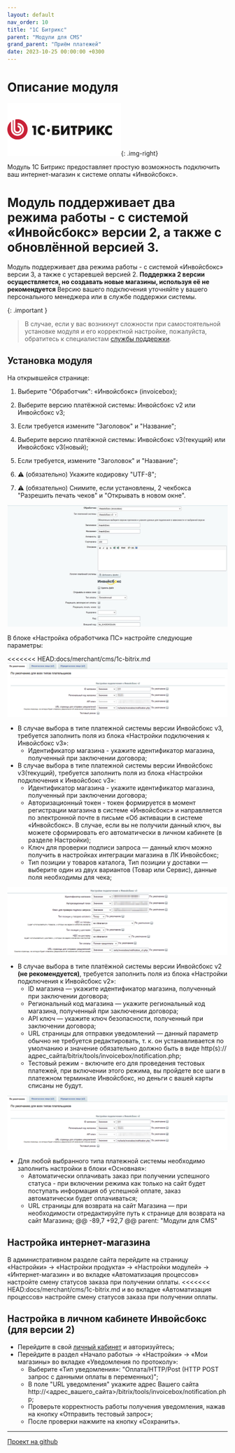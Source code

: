 ```yaml
---
layout: default
nav_order: 10
title: "1С Битрикс"
parent: "Модули для CMS"
grand_parent: "Приём платежей"
date: 2023-10-25 00:00:00 +0300
---
```


# Описание модуля

![1С Битрикс](/assets/images/cms/1s_bitrix.svg){: .img-right}

Модуль 1С Битрикс предоставляет простую возможность подключить ваш интернет-магазин к системе оплаты «Инвойсбокс».

Модуль поддерживает два режима работы - с системой «Инвойсбокс» версии 2, а также с обновлённой версией 3.
=======

Модуль поддерживает два режима работы - с системой «Инвойсбокс» версии 3, а также с устаревшей версией 2.
**Поддержка 2 версии осуществляется, но создавать новые магазины, используя её не рекомендуется**
Версию вашего подключения уточняйте у вашего персонального менеджера или в службе поддержки системы.

{: .important }
> В случае, если у вас возникнут сложности при самостоятельной установке модуля и его корректной настройке,
пожалуйста, обратитесь к специалистам [службы поддержки](https://www.invoicebox.ru/ru/contacts/feedback.html).

## Установка модуля

На открывшейся странице:

1. Выберите "Обработчик": «Инвойсбокс» (invoicebox);

2. Выберите версию платёжной системы: Инвойсбокс v2 или Инвойсбокс v3;
3. Если требуется измените "Заголовок" и "Название";
2. Выберите версию платёжной системы: Инвойсбокс v3(текущий) или Инвойсбокс v3(новый);
3. Если требуется, измените "Заголовок" и "Название";
4. :warning: (обязательно) Укажите кодировку "UTF-8";
5. :warning: (обязательно) Снимите, если установлены, 2 чекбокса "Разрешить печать чеков" и "Открывать в новом окне".

![1С Битрикс](/assets/images/cms/1c-bitrix/1.jpg)

В блоке «Настройка обработчика ПС» настройте следующие параметры:


<<<<<<< HEAD:docs/merchant/cms/1c-bitrix.md
![1С Битрикс](/assets/images/cms/1c-bitrix/2.png)

- В случае выбора в типе платежной системы версии Инвойсбокс v3, требуется заполнить поля из блока «Настройки подключения к Инвойсбокс v3»:
  - Идентификатор магазина -  укажите идентификатор магазина, полученный при заключении договора;
- В случае выбора в типе платежной системы версии Инвойсбокс v3(текущий), требуется заполнить поля из блока «Настройки подключения к Инвойсбокс v3»:
  - Идентификатор магазина - укажите идентификатор магазина, полученный при заключении договора;
  - Авторизационный токен - токен формируется в момент регистрации магазина в системе «Инвойсбокс» и направляется по электронной почте в письме «Об активации в системе «Инвойсбокс». В случае, если вы не получили данный ключ, вы можете сформировать его автоматически в личном кабинете (в разделе Настройки);
  - Ключ для проверки подписи запроса — данный ключ можно получить в настройках интеграции магазина в ЛК Инвойсбокс;
  - Тип позиции у товаров каталога, Тип позиции у доставки — выберите один из двух вариантов (Товар или Сервис), данные поля необходимы для чека;

![1С Битрикс](/assets/images/cms/1c-bitrix/3.png)

- В случае выбора в типе платёжной системы версии Инвойсбокс v2 **(не рекомендуется)**, требуется заполнить поля из блока «Настройки подключения к Инвойсбокс v2»:
  - ID магазина — укажите идентификатор магазина, полученный при заключении договора;
  - Региональный код магазина — укажите региональный код магазина, полученный при заключении договора;
  - API ключ — укажите ключ безопасности, полученный при заключении договора;
  - URL страницы для отправки уведомлений — данный параметр обычно не требуется редактировать, т. к. он устанавливается по умолчанию и значение обязательно должно быть в виде http(s)://адрес_сайта/bitrix/tools/invoicebox/notification.php;
  - Тестовый режим - включите его для проведения тестовых платежей, при включении этого режима, вы пройдете все шаги в платежном терминале Инвойсбокс, но деньги с вашей карты списаны не будут.

![1С Битрикс](/assets/images/cms/1c-bitrix/2.png)


- Для любой выбранного типа платежной системы необходимо заполнить настройки в блоки «Основная»:
  - Автоматически оплачивать заказ при получении успешного статуса - при включении режима как только на сайт будет поступать информация об успешной оплате, заказ автоматически будет оплачиваться;
  - URL страницы для возврата на сайт Магазина  — при необходимости отредактируйте путь к странице для возврата на сайт Магазина;
    @@ -89,7 +92,7 @@ parent: "Модули для CMS"
## Настройка интернет-магазина

В административном разделе сайта перейдите на страницу «Настройки» → «Настройки продукта» → «Настройки модулей» → «Интернет-магазин»
и во вкладке «Автоматизация процессов» настройте смену статусов заказа при получении оплаты.
<<<<<<< HEAD:docs/merchant/cms/1c-bitrix.md
и во вкладке «Автоматизация процессов» настройте смену статусов заказа при получении оплаты.

## Настройка в личном кабинете Инвойсбокс (для версии 2)

- Перейдите в свой [личный кабинет](https://business.invoicebox.ru/) и авторизуйтесь;
- Перейдите в раздел «Начало работы» → «Настройки» → «Мои магазины» во вкладке «Уведомления по протоколу»:
  - Выберите «Тип уведомления»: "Оплата/HTTP/Post (HTTP POST запрос с данными оплаты в переменных)";
  - В поле "URL уведомления" укажите адрес Вашего сайта http://<адрес_вашего_сайта>/bitrix/tools/invoicebox/notification.php;
  - Проверьте корректность работы получения уведомления, нажав на кнопку «Отправить тестовый запрос»;
  - После проверки нажмите на кнопку «Сохранить».


---

[Проект на github](https://github.com/InvoiceBox/1c-bitrix)


